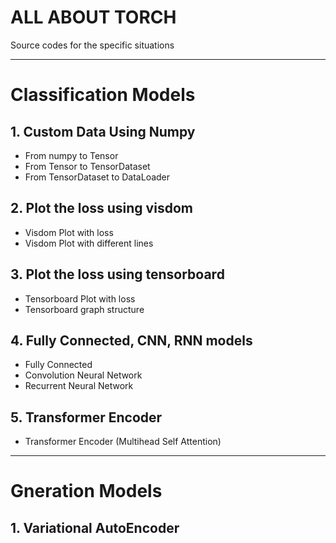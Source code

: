 # ALL ABOUT TORCH

Source codes for the specific situations

---
# Classification Models

## 1. Custom Data Using Numpy

* From numpy to Tensor
* From Tensor to TensorDataset
* From TensorDataset to DataLoader

## 2. Plot the loss using visdom

* Visdom Plot with loss
* Visdom Plot with different lines

## 3. Plot the loss using tensorboard

* Tensorboard Plot with loss
* Tensorboard graph structure 

## 4. Fully Connected, CNN, RNN models

* Fully Connected
* Convolution Neural Network
* Recurrent Neural Network

## 5. Transformer Encoder
* Transformer Encoder (Multihead Self Attention)


---
# Gneration Models

## 1.  Variational AutoEncoder

